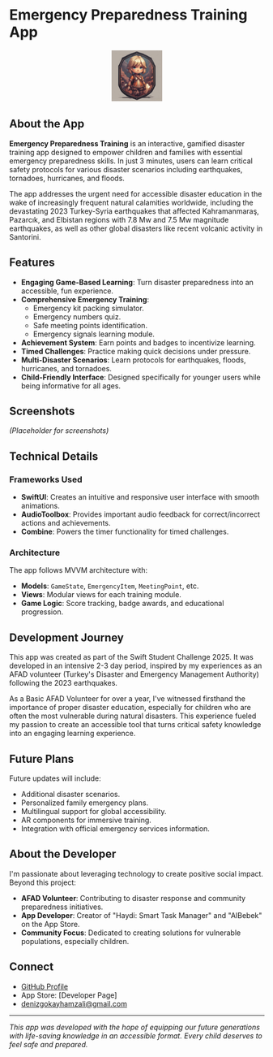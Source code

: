 # Emergency Preparedness Training App

<div style="text-align: center;">
  <img src="./Assets.xcassets/AppIcon.appiconset/SurviveBuddyIcon.jpg" width="100px" alt="SurviveBuddy Icon" title="SurviveBuddy"> 
</div>

## About the App

**Emergency Preparedness Training** is an interactive, gamified disaster training app designed to empower children and families with essential emergency preparedness skills. In just 3 minutes, users can learn critical safety protocols for various disaster scenarios including earthquakes, tornadoes, hurricanes, and floods.

The app addresses the urgent need for accessible disaster education in the wake of increasingly frequent natural calamities worldwide, including the devastating 2023 Turkey-Syria earthquakes that affected Kahramanmaraş, Pazarcık, and Elbistan regions with 7.8 Mw and 7.5 Mw magnitude earthquakes, as well as other global disasters like recent volcanic activity in Santorini.

## Features

- **Engaging Game-Based Learning**: Turn disaster preparedness into an accessible, fun experience.
- **Comprehensive Emergency Training**:
  - Emergency kit packing simulator.
  - Emergency numbers quiz.
  - Safe meeting points identification.
  - Emergency signals learning module.
- **Achievement System**: Earn points and badges to incentivize learning.
- **Timed Challenges**: Practice making quick decisions under pressure.
- **Multi-Disaster Scenarios**: Learn protocols for earthquakes, floods, hurricanes, and tornadoes.
- **Child-Friendly Interface**: Designed specifically for younger users while being informative for all ages.

## Screenshots

*(Placeholder for screenshots)*

## Technical Details

### Frameworks Used

- **SwiftUI**: Creates an intuitive and responsive user interface with smooth animations.
- **AudioToolbox**: Provides important audio feedback for correct/incorrect actions and achievements.
- **Combine**: Powers the timer functionality for timed challenges.

### Architecture

The app follows MVVM architecture with:
- **Models**: `GameState`, `EmergencyItem`, `MeetingPoint`, etc.
- **Views**: Modular views for each training module.
- **Game Logic**: Score tracking, badge awards, and educational progression.

## Development Journey

This app was created as part of the Swift Student Challenge 2025. It was developed in an intensive 2-3 day period, inspired by my experiences as an AFAD volunteer (Turkey's Disaster and Emergency Management Authority) following the 2023 earthquakes.

As a Basic AFAD Volunteer for over a year, I've witnessed firsthand the importance of proper disaster education, especially for children who are often the most vulnerable during natural disasters. This experience fueled my passion to create an accessible tool that turns critical safety knowledge into an engaging learning experience.

## Future Plans

Future updates will include:
- Additional disaster scenarios.
- Personalized family emergency plans.
- Multilingual support for global accessibility.
- AR components for immersive training.
- Integration with official emergency services information.

## About the Developer

I'm passionate about leveraging technology to create positive social impact. Beyond this project:

- **AFAD Volunteer**: Contributing to disaster response and community preparedness initiatives.
- **App Developer**: Creator of "Haydi: Smart Task Manager" and "AIBebek" on the App Store.
- **Community Focus**: Dedicated to creating solutions for vulnerable populations, especially children.

## Connect

- [GitHub Profile](https://github.com/DenizGokayHamzali)
- App Store: [Developer Page]
- denizgokayhamzali@gmail.com

---

*This app was developed with the hope of equipping our future generations with life-saving knowledge in an accessible format. Every child deserves to feel safe and prepared.*
